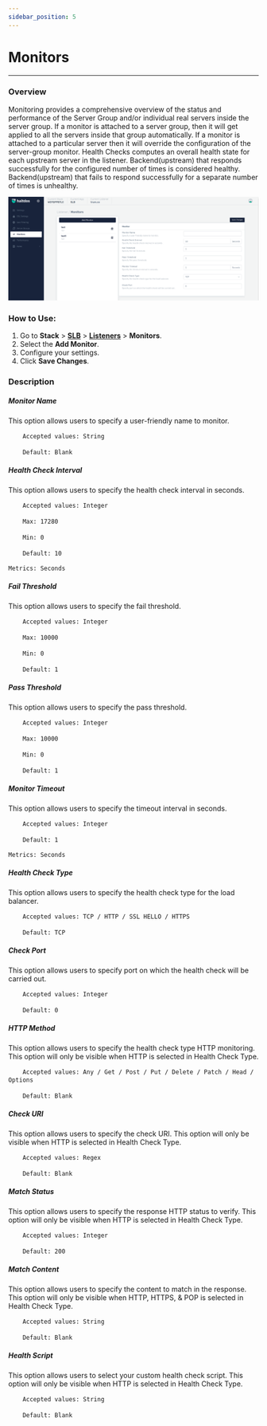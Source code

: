 ```yaml
---
sidebar_position: 5
---
```


# Monitors

---
### Overview
Monitoring provides a comprehensive overview of the status and performance of the Server Group  and/or individual real servers inside the server group. If a monitor is attached to a server group, then it will get applied to all the servers inside that group automatically. If a monitor is attached to a particular server then it will override the configuration of the server-group monitor. Health Checks computes an overall health state for each upstream server in the listener. Backend(upstream) that responds successfully for the configured number of times is considered healthy. Backend(upstream) that fails to respond successfully for a separate number of times is unhealthy.

![monitor1](/img/adc/v7/docs/monitor.png)

### How to Use:

1. Go to **Stack** > [**SLB**](/v7/enterprise/adc)  > [**Listeners**](./listeners.md) > **Monitors**.
2. Select the **Add Monitor**.
3. Configure your settings. 
4. Click **Save Changes**.

### Description

##### **Monitor Name**

This option allows users to specify a user-friendly name to monitor.

```
    Accepted values: String

    Default: Blank 
```


##### **Health Check Interval**

This option allows users to specify the health check interval in seconds.

```
    Accepted values: Integer

    Max: 17280

    Min: 0

    Default: 10  
```


    Metrics: Seconds 

##### **Fail Threshold**

This option allows users to specify the fail threshold.

```
    Accepted values: Integer

    Max: 10000

    Min: 0

    Default: 1 
```


##### **Pass Threshold**

This option allows users to specify the pass threshold.

```
    Accepted values: Integer

    Max: 10000

    Min: 0

    Default: 1 
```


##### **Monitor Timeout**

This option allows users to specify the timeout interval in seconds.

```
    Accepted values: Integer

    Default: 1
```


    Metrics: Seconds 

##### **Health Check Type**

This option allows users to specify the health check type for the load balancer.

```
    Accepted values: TCP / HTTP / SSL HELLO / HTTPS

    Default: TCP  
```


##### **Check Port**

This option allows users to specify port on which the health check will be carried out. 

```
    Accepted values: Integer

    Default: 0 
```


##### **HTTP Method**
This option allows users to specify the health check type HTTP monitoring. This option will only be visible when HTTP is selected in Health Check Type.

```
    Accepted values: Any / Get / Post / Put / Delete / Patch / Head / Options 

    Default: Blank 
```


##### **Check URI**

This option allows users to specify the check URI. This option will only be visible when HTTP is selected in Health Check Type.

```
    Accepted values: Regex

    Default: Blank 
```


##### **Match Status**

This option allows users to specify the response HTTP status to verify. This option will only be visible when HTTP is selected in Health Check Type.

```
    Accepted values: Integer

    Default: 200
```


##### **Match Content**

This option allows users to specify the content to match in the response. This option will only be visible when HTTP, HTTPS, & POP is selected in Health Check Type.

```
    Accepted values: String

    Default: Blank 
```


##### **Health Script**

This option allows users to select your custom health check script. This option will only be visible when HTTP is selected in Health Check Type.

```
    Accepted values: String

    Default: Blank 
```


